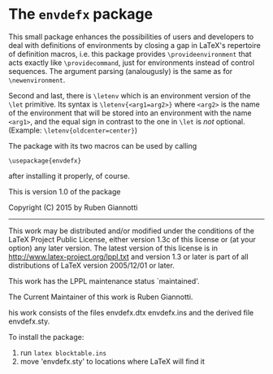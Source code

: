 # The `envdefx` package

This small package enhances the possibilities of users and developers
to deal with definitions of environments by closing a gap
in LaTeX's repertoire of definition macros, i.e.
this package provides `\provideenvironment` that acts exactly like
`\providecommand`, just for environments instead of control sequences.
The argument parsing (analougusly) is the same as for `\newenvironment`.

Second and last, there is `\letenv` which is an environment version
of the `\let` primitive. Its syntax is
`\letenv{<arg1=arg2>}`
where `<arg2>` is the name of the environment that will be stored
into an environment with the name `<arg1>`,
and the equal sign in contrast to the one in `\let` is _not_ optional.
(Example: `\letenv{oldcenter=center}`)

The package with its two macros can be used by calling

    \usepackage{envdefx}

after installing it properly, of course.

This is version 1.0 of the package

Copyright (C) 2015 by Ruben Giannotti 

---

This work may be distributed and/or modified under the
conditions of the LaTeX Project Public License, either
version 1.3c of this license or (at your option) any
later version. The latest version of this license is in
  http://www.latex-project.org/lppl.txt
and version 1.3 or later is part of all distributions
of LaTeX version 2005/12/01 or later.

This work has the LPPL maintenance status `maintained'.

The Current Maintainer of this work is Ruben Giannotti.

his work consists of the files
  envdefx.dtx 
  envdefx.ins
and the derived file envdefx.sty.

To install the package:

 1. run `latex blocktable.ins`
 2. move 'envdefx.sty' to locations where LaTeX will find it
